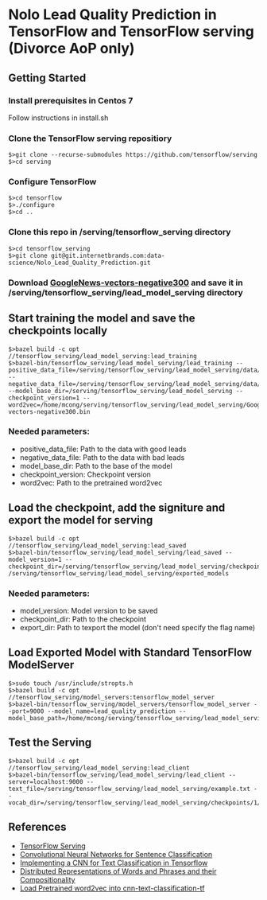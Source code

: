 # Nolo Lead Quality Prediction in TensorFlow and TensorFlow serving (Divorce AoP only)


## Getting Started

### Install prerequisites in Centos 7

Follow instructions in install.sh

### Clone the TensorFlow serving repositiory
```
$>git clone --recurse-submodules https://github.com/tensorflow/serving
$>cd serving
```
### Configure TensorFlow
```
$>cd tensorflow
$>./configure
$>cd ..
```
### Clone this repo in /serving/tensorflow_serving directory
```
$>cd tensorflow_serving
$>git clone git@git.internetbrands.com:data-science/Nolo_Lead_Quality_Prediction.git
```
### Download [GoogleNews-vectors-negative300](https://github.com/mmihaltz/word2vec-GoogleNews-vectors) and save it in /serving/tensorflow_serving/lead_model_serving directory



## Start training the model and save the checkpoints locally
```
$>bazel build -c opt //tensorflow_serving/lead_model_serving:lead_training
$>bazel-bin/tensorflow_serving/lead_model_serving/lead_training --positive_data_file=/serving/tensorflow_serving/lead_model_serving/data/data_original/good_leads.txt --negative_data_file=/serving/tensorflow_serving/lead_model_serving/data/data_original/bad_leads.txt  --model_base_dir=/serving/tensorflow_serving/lead_model_serving --checkpoint_version=1 --word2vec=/home/mcong/serving/tensorflow_serving/lead_model_serving/GoogleNews-vectors-negative300.bin
```
### Needed parameters:
* positive_data_file: Path to the data with good leads
* negative_data_file: Path to the data with bad leads
* model_base_dir: Path to the base of the model
* checkpoint_version: Checkpoint version
* word2vec: Path to the pretrained word2vec



## Load the checkpoint, add the signiture and export the model for serving
```
$>bazel build -c opt //tensorflow_serving/lead_model_serving:lead_saved
$>bazel-bin/tensorflow_serving/lead_model_serving/lead_saved --model_version=1 --checkpoint_dir=/serving/tensorflow_serving/lead_model_serving/checkpoints/1 /serving/tensorflow_serving/lead_model_serving/exported_models
```
### Needed parameters:
* model_version: Model version to be saved
* checkpoint_dir: Path to the checkpoint
* export_dir: Path to texport the model (don't need specify the flag name)



## Load Exported Model with Standard TensorFlow ModelServer
```
$>sudo touch /usr/include/stropts.h
$>bazel build -c opt //tensorflow_serving/model_servers:tensorflow_model_server
$>bazel-bin/tensorflow_serving/model_servers/tensorflow_model_server --port=9000 --model_name=lead_quality_prediction --model_base_path=/home/mcong/serving/tensorflow_serving/lead_model_serving/exported_models
```


## Test the Serving
```
$>bazel build -c opt //tensorflow_serving/lead_model_serving:lead_client
$>bazel-bin/tensorflow_serving/lead_model_serving/lead_client --server=localhost:9000 --text_file=/serving/tensorflow_serving/lead_model_serving/example.txt --vocab_dir=/serving/tensorflow_serving/lead_model_serving/checkpoints/1/vocab
```


## References

* [TensorFlow Serving](https://www.tensorflow.org/serving/)
* [Convolutional Neural Networks for Sentence Classification](https://arxiv.org/abs/1408.5882)
* [Implementing a CNN for Text Classification in Tensorflow](http://www.wildml.com/2015/12/implementing-a-cnn-for-text-classification-in-tensorflow/)
* [Distributed Representations of Words and Phrases and their Compositionality](https://papers.nips.cc/paper/5021-distributed-representations-of-words-and-phrases-and-their-compositionality.pdf)
* [Load Pretrained word2vec into cnn-text-classification-tf](https://gist.github.com/j314erre/b7c97580a660ead82022625ff7a644d8)
